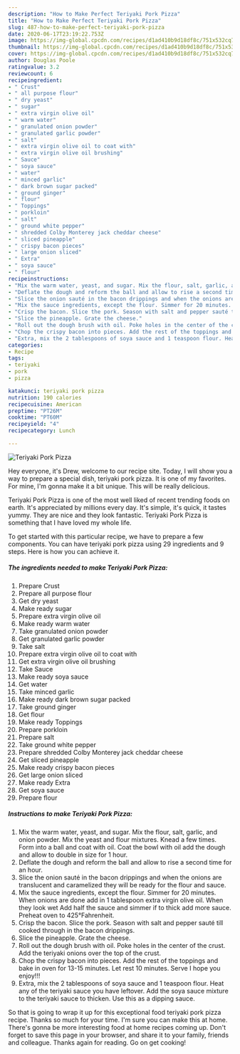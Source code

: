 ```yaml
---
description: "How to Make Perfect Teriyaki Pork Pizza"
title: "How to Make Perfect Teriyaki Pork Pizza"
slug: 487-how-to-make-perfect-teriyaki-pork-pizza
date: 2020-06-17T23:19:22.753Z
image: https://img-global.cpcdn.com/recipes/d1ad410b9d18df8c/751x532cq70/teriyaki-pork-pizza-recipe-main-photo.jpg
thumbnail: https://img-global.cpcdn.com/recipes/d1ad410b9d18df8c/751x532cq70/teriyaki-pork-pizza-recipe-main-photo.jpg
cover: https://img-global.cpcdn.com/recipes/d1ad410b9d18df8c/751x532cq70/teriyaki-pork-pizza-recipe-main-photo.jpg
author: Douglas Poole
ratingvalue: 3.2
reviewcount: 6
recipeingredient:
- " Crust"
- " all purpose flour"
- " dry yeast"
- " sugar"
- " extra virgin olive oil"
- " warm water"
- " granulated onion powder"
- " granulated garlic powder"
- " salt"
- " extra virgin olive oil to coat with"
- " extra virgin olive oil brushing"
- " Sauce"
- " soya sauce"
- " water"
- " minced garlic"
- " dark brown sugar packed"
- " ground ginger"
- " flour"
- " Toppings"
- " porkloin"
- " salt"
- " ground white pepper"
- " shredded Colby Monterey jack cheddar cheese"
- " sliced pineapple"
- " crispy bacon pieces"
- " large onion sliced"
- " Extra"
- " soya sauce"
- " flour"
recipeinstructions:
- "Mix the warm water, yeast, and sugar. Mix the flour, salt, garlic, and onion powder. Mix the yeast and flour mixtures. Knead a few times. Form into a ball and coat with oil. Coat the bowl with oil add the dough and allow to double in size for 1 hour."
- "Deflate the dough and reform the ball and allow to rise a second time for an hour."
- "Slice the onion sauté in the bacon drippings and when the onions are translucent and caramelized they will be ready for the flour and sauce."
- "Mix the sauce ingredients, except the flour. Simmer for 20 minutes. When onions are done add in 1 tablespoon extra virgin olive oil. When they look wet Add half the sauce and simmer if to thick add more sauce. Preheat oven to 425°Fahrenheit."
- "Crisp the bacon. Slice the pork. Season with salt and pepper sauté till cooked through in the bacon drippings."
- "Slice the pineapple. Grate the cheese."
- "Roll out the dough brush with oil. Poke holes in the center of the crust. Add the teriyaki onions over the top of the crust."
- "Chop the crispy bacon into pieces. Add the rest of the toppings and bake in oven for 13-15 minutes. Let rest 10 minutes. Serve I hope you enjoy!!!"
- "Extra, mix the 2 tablespoons of soya sauce and 1 teaspoon flour. Heat any of the teriyaki sauce you have leftover. Add the soya sauce mixture to the teriyaki sauce to thicken. Use this as a dipping sauce."
categories:
- Recipe
tags:
- teriyaki
- pork
- pizza

katakunci: teriyaki pork pizza 
nutrition: 190 calories
recipecuisine: American
preptime: "PT26M"
cooktime: "PT60M"
recipeyield: "4"
recipecategory: Lunch

---
```



![Teriyaki Pork Pizza](https://img-global.cpcdn.com/recipes/d1ad410b9d18df8c/751x532cq70/teriyaki-pork-pizza-recipe-main-photo.jpg)

Hey everyone, it's Drew, welcome to our recipe site. Today, I will show you a way to prepare a special dish, teriyaki pork pizza. It is one of my favorites. For mine, I'm gonna make it a bit unique. This will be really delicious.

Teriyaki Pork Pizza is one of the most well liked of recent trending foods on earth. It's appreciated by millions every day. It's simple, it's quick, it tastes yummy. They are nice and they look fantastic. Teriyaki Pork Pizza is something that I have loved my whole life.




To get started with this particular recipe, we have to prepare a few components. You can have teriyaki pork pizza using 29 ingredients and 9 steps. Here is how you can achieve it.

<!--inarticleads1-->

##### The ingredients needed to make Teriyaki Pork Pizza:

1. Prepare  Crust
1. Prepare  all purpose flour
1. Get  dry yeast
1. Make ready  sugar
1. Prepare  extra virgin olive oil
1. Make ready  warm water
1. Take  granulated onion powder
1. Get  granulated garlic powder
1. Take  salt
1. Prepare  extra virgin olive oil to coat with
1. Get  extra virgin olive oil brushing
1. Take  Sauce
1. Make ready  soya sauce
1. Get  water
1. Take  minced garlic
1. Make ready  dark brown sugar packed
1. Take  ground ginger
1. Get  flour
1. Make ready  Toppings
1. Prepare  porkloin
1. Prepare  salt
1. Take  ground white pepper
1. Prepare  shredded Colby Monterey jack cheddar cheese
1. Get  sliced pineapple
1. Make ready  crispy bacon pieces
1. Get  large onion sliced
1. Make ready  Extra
1. Get  soya sauce
1. Prepare  flour




<!--inarticleads2-->

##### Instructions to make Teriyaki Pork Pizza:

1. Mix the warm water, yeast, and sugar. Mix the flour, salt, garlic, and onion powder. Mix the yeast and flour mixtures. Knead a few times. Form into a ball and coat with oil. Coat the bowl with oil add the dough and allow to double in size for 1 hour.
1. Deflate the dough and reform the ball and allow to rise a second time for an hour.
1. Slice the onion sauté in the bacon drippings and when the onions are translucent and caramelized they will be ready for the flour and sauce.
1. Mix the sauce ingredients, except the flour. Simmer for 20 minutes. When onions are done add in 1 tablespoon extra virgin olive oil. When they look wet Add half the sauce and simmer if to thick add more sauce. Preheat oven to 425°Fahrenheit.
1. Crisp the bacon. Slice the pork. Season with salt and pepper sauté till cooked through in the bacon drippings.
1. Slice the pineapple. Grate the cheese.
1. Roll out the dough brush with oil. Poke holes in the center of the crust. Add the teriyaki onions over the top of the crust.
1. Chop the crispy bacon into pieces. Add the rest of the toppings and bake in oven for 13-15 minutes. Let rest 10 minutes. Serve I hope you enjoy!!!
1. Extra, mix the 2 tablespoons of soya sauce and 1 teaspoon flour. Heat any of the teriyaki sauce you have leftover. Add the soya sauce mixture to the teriyaki sauce to thicken. Use this as a dipping sauce.




So that is going to wrap it up for this exceptional food teriyaki pork pizza recipe. Thanks so much for your time. I'm sure you can make this at home. There's gonna be more interesting food at home recipes coming up. Don't forget to save this page in your browser, and share it to your family, friends and colleague. Thanks again for reading. Go on get cooking!
